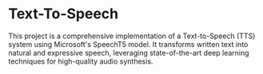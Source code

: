 # Text-To-Speech
This project is a comprehensive implementation of a Text-to-Speech (TTS) system using Microsoft's SpeechT5 model. It transforms written text into natural and expressive speech, leveraging state-of-the-art deep learning techniques for high-quality audio synthesis.
